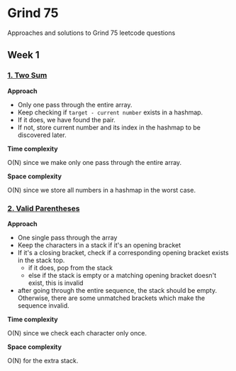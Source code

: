 # Grind 75
Approaches and solutions to Grind 75 leetcode questions

## Week 1


### [1. Two Sum](https://leetcode.com/problems/two-sum/)

**Approach**

- Only one pass through the entire array.
- Keep checking if `target - current number` exists in a hashmap.
- If it does, we have found the pair.
- If not, store current number and its index in the hashmap to be discovered later.

**Time complexity**

O(N) since we make only one pass through the entire array.

**Space complexity**

O(N) since we store all numbers in a hashmap in the worst case.

### [2. Valid Parentheses](https://leetcode.com/problems/valid-parentheses/)

**Approach**

- One single pass through the array
- Keep the characters in a stack if it's an opening bracket
- If it's a closing bracket, check if a corresponding opening bracket exists in the stack top.
    - if it does, pop from the stack
    - else if the stack is empty or a matching opening bracket doesn't exist, this is invalid
- after going through the entire sequence, the stack should be empty. Otherwise, there are some unmatched brackets which make the sequence invalid.

**Time complexity**

O(N) since we check each character only once.

**Space complexity**

O(N) for the extra stack.